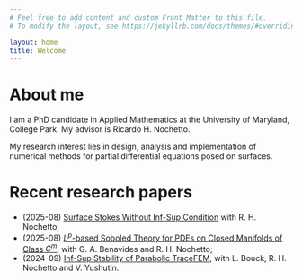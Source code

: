 ```yaml
---
# Feel free to add content and custom Front Matter to this file.
# To modify the layout, see https://jekyllrb.com/docs/themes/#overriding-theme-defaults

layout: home
title: Welcome
---
```

# About me
I am a PhD candidate in Applied Mathematics at the University of Maryland, College Park. My advisor is Ricardo H. Nochetto.

My research interest lies in design, analysis and implementation of numerical methods for partial differential equations posed on surfaces.

# Recent research papers
- (2025-08) [Surface Stokes Without Inf-Sup Condition](https://arxiv.org/abs/2508.13342) with R. H. Nochetto;
- (2025-08) [$L^p$-based Soboled Theory for PDEs on Closed Manifolds of Class $C^m$](https://arxiv.org/abs/2508.11109), with G. A. Benavides and R. H. Nochetto;
- (2024-09) [Inf-Sup Stability of Parabolic TraceFEM](https://arxiv.org/abs/2409.13944), with L. Bouck, R. H. Nochetto and V. Yushutin.